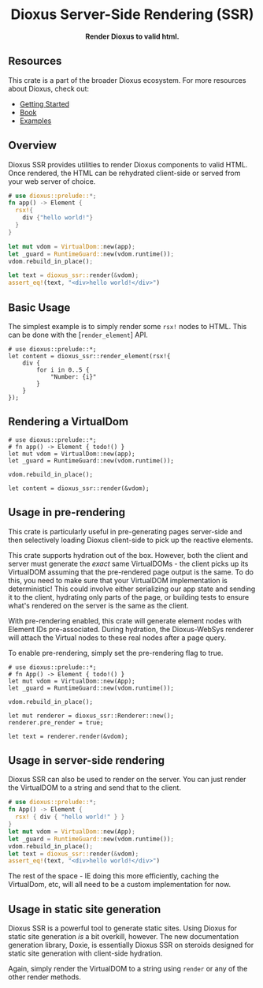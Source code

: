 <div align="center">
  <h1>Dioxus Server-Side Rendering (SSR)</h1>
  <p>
    <strong>Render Dioxus to valid html.</strong>
  </p>
</div>

## Resources

This crate is a part of the broader Dioxus ecosystem. For more resources about Dioxus, check out:

- [Getting Started](https://dioxuslabs.com/learn/0.5/getting_started)
- [Book](https://dioxuslabs.com/learn/0.5/)
- [Examples](https://github.com/DioxusLabs/example-projects)

## Overview

Dioxus SSR provides utilities to render Dioxus components to valid HTML. Once rendered, the HTML can be rehydrated client-side or served from your web server of choice.

```rust
# use dioxus::prelude::*;
fn app() -> Element {
  rsx!{
    div {"hello world!"}
  }
}

let mut vdom = VirtualDom::new(app);
let _guard = RuntimeGuard::new(vdom.runtime());
vdom.rebuild_in_place();

let text = dioxus_ssr::render(&vdom);
assert_eq!(text, "<div>hello world!</div>")
```

## Basic Usage

The simplest example is to simply render some `rsx!` nodes to HTML. This can be done with the [`render_element`] API.

```rust, no_run
# use dioxus::prelude::*;
let content = dioxus_ssr::render_element(rsx!{
    div {
        for i in 0..5 {
            "Number: {i}"
        }
    }
});
```

## Rendering a VirtualDom

```rust, no_run
# use dioxus::prelude::*;
# fn app() -> Element { todo!() }
let mut vdom = VirtualDom::new(app);
let _guard = RuntimeGuard::new(vdom.runtime());

vdom.rebuild_in_place();

let content = dioxus_ssr::render(&vdom);
```

## Usage in pre-rendering

This crate is particularly useful in pre-generating pages server-side and then selectively loading Dioxus client-side to pick up the reactive elements.

This crate supports hydration out of the box. However, both the client and server must generate the _exact_ same VirtualDOMs - the client picks up its VirtualDOM assuming that the pre-rendered page output is the same. To do this, you need to make sure that your VirtualDOM implementation is deterministic! This could involve either serializing our app state and sending it to the client, hydrating only parts of the page, or building tests to ensure what's rendered on the server is the same as the client.

With pre-rendering enabled, this crate will generate element nodes with Element IDs pre-associated. During hydration, the Dioxus-WebSys renderer will attach the Virtual nodes to these real nodes after a page query.

To enable pre-rendering, simply set the pre-rendering flag to true.

```rust, no_run
# use dioxus::prelude::*;
# fn App() -> Element { todo!() }
let mut vdom = VirtualDom::new(App);
let _guard = RuntimeGuard::new(vdom.runtime());

vdom.rebuild_in_place();

let mut renderer = dioxus_ssr::Renderer::new();
renderer.pre_render = true;

let text = renderer.render(&vdom);
```

## Usage in server-side rendering

Dioxus SSR can also be used to render on the server. You can just render the VirtualDOM to a string and send that to the client.

```rust
# use dioxus::prelude::*;
fn App() -> Element {
  rsx! { div { "hello world!" } }
}
let mut vdom = VirtualDom::new(App);
let _guard = RuntimeGuard::new(vdom.runtime());
vdom.rebuild_in_place();
let text = dioxus_ssr::render(&vdom);
assert_eq!(text, "<div>hello world!</div>")
```

The rest of the space - IE doing this more efficiently, caching the VirtualDom, etc, will all need to be a custom implementation for now.

## Usage in static site generation

Dioxus SSR is a powerful tool to generate static sites. Using Dioxus for static site generation _is_ a bit overkill, however. The new documentation generation library, Doxie, is essentially Dioxus SSR on steroids designed for static site generation with client-side hydration.

Again, simply render the VirtualDOM to a string using `render` or any of the other render methods.

